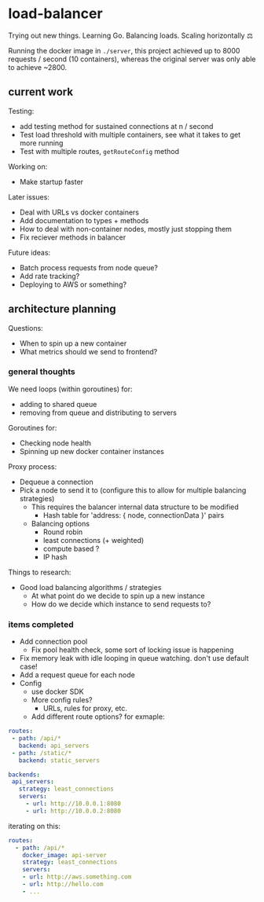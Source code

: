 # load-balancer
Trying out new things. Learning Go. Balancing loads. Scaling horizontally ⚖️

Running the docker image in `./server`, this project achieved up to 8000 requests / second (10 containers),
whereas the original server was only able to achieve ~2800.

## current work

Testing:
* add testing method for sustained connections at n / second
* Test load threshold with multiple containers, see what it takes to get more running
* Test with multiple routes, `getRouteConfig` method

Working on:
* Make startup faster

Later issues:
* Deal with URLs vs docker containers
* Add documentation to types + methods
* How to deal with non-container nodes, mostly just stopping them
* Fix reciever methods in balancer

Future ideas:
* Batch process requests from node queue?
* Add rate tracking?
* Deploying to AWS or something?

## architecture planning

Questions:
* When to spin up a new container
* What metrics should we send to frontend?

### general thoughts
  
We need loops (within goroutines) for:
* adding to shared queue
* removing from queue and distributing to servers

Goroutines for:
* Checking node health
* Spinning up new docker container instances

Proxy process:
* Dequeue a connection
* Pick a node to send it to (configure this to allow for multiple balancing strategies)
  * This requires the balancer internal data structure to be modified
    * Hash table for 'address: { node, connectionData }' pairs
  * Balancing options
    * Round robin
    * least connections (+ weighted)
    * compute based ?
    * IP hash

Things to research:
* Good load balancing algorithms / strategies
  * At what point do we decide to spin up a new instance
  * How do we decide which instance to send requests to?

### items completed

* Add connection pool
  * Fix pool health check, some sort of locking issue is happening
* Fix memory leak with idle looping in queue watching. don't use default case!
* Add a request queue for each node
* Config
  * use docker SDK
  * More config rules?
    * URLs, rules for proxy, etc.
  * Add different route options? for exmaple:
 ```YAML
routes:
  - path: /api/*
    backend: api_servers
  - path: /static/*
    backend: static_servers

backends:
  api_servers:
    strategy: least_connections
    servers:
      - url: http://10.0.0.1:8080
      - url: http://10.0.0.2:8080
```

iterating on this:
```YAML
routes:
  - path: /api/*
    docker_image: api-server
    strategy: least_connections
    servers:
    - url: http://aws.something.com
    - url: http://hello.com
    - ...
    
```
